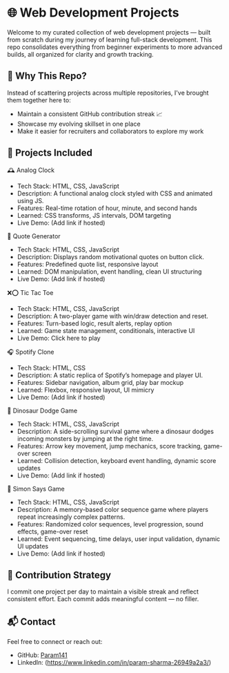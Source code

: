 
# 🌐 Web Development Projects

Welcome to my curated collection of web development projects — built from scratch during my journey of learning full-stack development. This repo consolidates everything from beginner experiments to more advanced builds, all organized for clarity and growth tracking.

## 🚀 Why This Repo?

Instead of scattering projects across multiple repositories, I've brought them together here to:
- Maintain a consistent GitHub contribution streak 📈
- Showcase my evolving skillset in one place
- Make it easier for recruiters and collaborators to explore my work

## 📁 Projects Included

🕰️ Analog Clock
- Tech Stack: HTML, CSS, JavaScript
- Description: A functional analog clock styled with CSS and animated using JS.
- Features: Real-time rotation of hour, minute, and second hands
- Learned: CSS transforms, JS intervals, DOM targeting
- Live Demo: (Add link if hosted)

📝 Quote Generator
- Tech Stack: HTML, CSS, JavaScript
- Description: Displays random motivational quotes on button click.
- Features: Predefined quote list, responsive layout
- Learned: DOM manipulation, event handling, clean UI structuring
- Live Demo: (Add link if hosted)

❌⭕ Tic Tac Toe
- Tech Stack: HTML, CSS, JavaScript
- Description: A two-player game with win/draw detection and reset.
- Features: Turn-based logic, result alerts, replay option
- Learned: Game state management, conditionals, interactive UI
- Live Demo: Click here to play

🎧 Spotify Clone
- Tech Stack: HTML, CSS
- Description: A static replica of Spotify’s homepage and player UI.
- Features: Sidebar navigation, album grid, play bar mockup
- Learned: Flexbox, responsive layout, UI mimicry
- Live Demo: (Add link if hosted)

🐉 Dinosaur Dodge Game
- Tech Stack: HTML, CSS, JavaScript
- Description: A side-scrolling survival game where a dinosaur dodges incoming monsters by jumping at the right time.
- Features: Arrow key movement, jump mechanics, score tracking, game-over screen
- Learned: Collision detection, keyboard event handling, dynamic score updates
- Live Demo: (Add link if hosted)

🧠 Simon Says Game
- Tech Stack: HTML, CSS, JavaScript
- Description: A memory-based color sequence game where players repeat increasingly complex patterns.
- Features: Randomized color sequences, level progression, sound effects, game-over reset
- Learned: Event sequencing, time delays, user input validation, dynamic UI updates
- Live Demo: (Add link if hosted)


## 📅 Contribution Strategy

I commit one project per day to maintain a visible streak and reflect consistent effort. Each commit adds meaningful content — no filler.

## 📬 Contact

Feel free to connect or reach out:
- GitHub: [Param141](https://github.com/Param141)
- LinkedIn: (https://www.linkedin.com/in/param-sharma-26949a2a3/)
